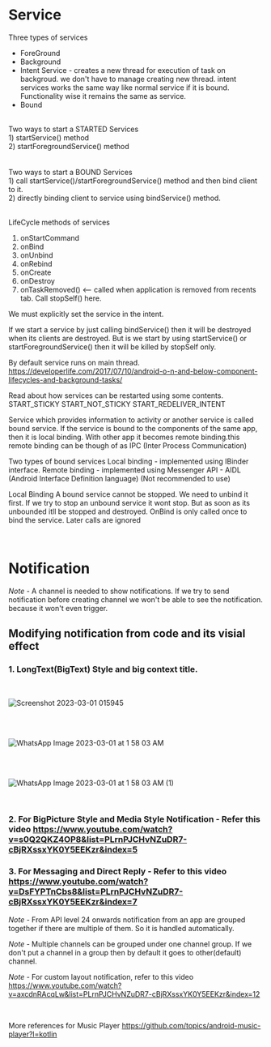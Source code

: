 # Service

Three types of services
 - ForeGround
 - Background
 - Intent Service - creates a new thread for execution of task on backgroud. we don't have to manage creating new thread. intent services works the same way like normal service if it is bound. Functionality wise it remains the same as service.
 - Bound

<br>
Two ways to start a STARTED Services <br/>
1) startService() method <br/>
2) startForegroundService() method <br/>
<br>

<br>
Two ways to start a BOUND Services <br/>
1) call startService()/startForegroundService() method and then bind client to it. <br/>
2) directly binding client to service using bindService() method. <br/>
<br>



LifeCycle methods of services
1) onStartCommand 
2) onBind 
3) onUnbind 
4) onRebind 
5) onCreate 
6) onDestroy 
7) onTaskRemoved() <-- called when application is removed from recents tab. Call stopSelf() here.

We must explicitly set the service in the intent.

If we start a service by just calling bindService() then it will be destroyed when its clients are destroyed.
But is we start by using startService() or startForegroundService() then it will be killed by stopSelf only.


By default service runs on main thread.
https://developerlife.com/2017/07/10/android-o-n-and-below-component-lifecycles-and-background-tasks/


Read about how services can be restarted using some contents.
START_STICKY
START_NOT_STICKY
START_REDELIVER_INTENT 


Service which provides information to activity or another service is called bound service.
If the service is bound to the components of the same app, then it is local binding. With other app it becomes remote binding.this remote binding can be though of as IPC (Inter Process Communication)

Two types of bound services
Local binding - implemented using IBinder  interface.
Remote binding - implemented using 
Messenger API - 
AIDL (Android Interface Definition language) (Not recommended to use)


Local Binding 
A bound service cannot be stopped. We need to unbind it first.
If we try to stop an unbound service it wont stop. But as soon as its unbounded itll be stopped and destroyed.
OnBind is only called once to bind the service. Later calls are ignored

<br>

# Notification

*Note -* A channel is needed to show notifications. If we try to send notification before creating channel we won't be able to see the notification. because it won't even trigger.

## Modifying notification from code and its visial effect

### 1. LongText(BigText) Style and big context title.


<br>

![Screenshot 2023-03-01 015945](https://user-images.githubusercontent.com/58071934/221971843-34ffaef3-48ab-47d9-908f-fe6f4e5d1e58.png)

<br>

<br>

![WhatsApp Image 2023-03-01 at 1 58 03 AM](https://user-images.githubusercontent.com/58071934/221971911-cf920ee2-7fe7-48c7-9616-fda3851f853b.jpeg)

<br>

<br>

![WhatsApp Image 2023-03-01 at 1 58 03 AM (1)](https://user-images.githubusercontent.com/58071934/221972006-2e3a8aa2-d589-4a6a-8d39-300fa17e5014.jpeg)

<br>

### 2. For BigPicture Style and Media Style Notification - Refer this video https://www.youtube.com/watch?v=s0Q2QKZ4OP8&list=PLrnPJCHvNZuDR7-cBjRXssxYK0Y5EEKzr&index=5 

### 3. For Messaging and Direct Reply - Refer to this video https://www.youtube.com/watch?v=DsFYPTnCbs8&list=PLrnPJCHvNZuDR7-cBjRXssxYK0Y5EEKzr&index=7

*Note -* From API level 24 onwards notification from an app are grouped together if there are multiple of them. So it is handled automatically. 

*Note -* Multiple channels can be grouped under one channel group. If we don't put a channel in a group then by default it goes to other(default) channel.

*Note -* For custom layout notification, refer to this video https://www.youtube.com/watch?v=axcdnRAcqLw&list=PLrnPJCHvNZuDR7-cBjRXssxYK0Y5EEKzr&index=12 

<br>

More references for Music Player
https://github.com/topics/android-music-player?l=kotlin 


